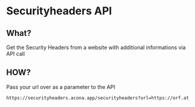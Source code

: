 # Securityheaders API

## What?
Get the Security Headers from a website with additional informations via API call

## HOW?
Pass your url over as a parameter to the API

```
https://securityheaders.acona.app/securityheaders?url=https://orf.at
```
